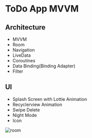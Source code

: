 # ToDo App MVVM


## Architecture
- MVVM
- Room
- Navigation
- LiveData
- Coroutines
- Data Binding(Binding Adapter)
- Filter


## UI
- Splash Screen with Lottie Animation
- Recyclerview Animation
- Swipe Delete
- Night Mode
- Icon









![room](https://github.com/mertakd/ToDoAppMvvm/assets/65607835/c269bc6a-9dc5-4c34-9e24-1c77770b6ab6)
